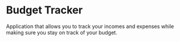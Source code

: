 # Budget Tracker

Application that allows you to track your incomes and expenses while making sure 
you stay on track of your budget.